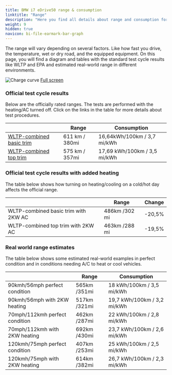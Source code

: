 ```yaml
---
title: BMW i7 eDrive50 range & consumption
linktitle: "Range"
description: "Here you find all details about range and consumption for BMW i7 eDrive50."
weight: 9
hidden: true
navicon: bi-file-earmark-bar-graph
---
```

<!-- markdownlint-disable MD033 -->

The range will vary depending on several factors. Like how fast you drive, the temperature, wet or dry road, and the equipped equipment. On this page, you will find a diagram and tables with the standard test cycle results like WLTP and EPA and estimated real-world range in different environments. 

<img class="img-fluid" alt="Charge curve" src="../range.svg"/>
<a href="../range.svg">Full screen</a>

### Official test cycle results

Below are the officially rated ranges. The tests are performed with the heating/AC turned off. Click on the links in the table for more details about test procedures. 

<table class="table">
<thead>
<tr><th></th><th>  Range </th><th>Consumption </th></tr>
<tbody>
<tr><td><a href="../../../../../guides/understandingrange/wltp/">WLTP-combined basic trim</a></td><td> 611 km / 380mi </td><td>16,64kWh/100km / 3,7 mi/kWh </td></tr> 
<tr><td><a href="../../../../../guides/understandingrange/wltp/">WLTP-combined top trim</a></td><td> 575 km / 357mi </td><td> 17,69 kWh/100km / 3,5 mi/kWh </td></tr>  
</tbody></table>

### Official test cycle results with added heating

The table below shows how turning on heating/cooling on a cold/hot day affects the official range. 

<table class="table">
<thead>
<tr><th></th><th>  Range </th><th>Change </th></tr>
<tbody>
<tr><td> WLTP-combined basic trim with 2KW AC </td><td> 486km /302 mi </td><td> -20,5%</td></tr>
<tr><td>  WLTP-combined top trim with 2KW AC </td><td> 463km /288 mi </td><td>-19,5%</td></tr>
</tbody></table>

### Real world range estimates

The table below shows some estimated real-world examples in perfect condition and in conditions needing A/C to heat or cool vehicles. 

<table class="table">
<thead>
<tr><th></th><th>  Range </th><th>Consumption </th></tr>
<tbody>
<tr><td> 90kmh/56mph perfect condition </td><td> 565km /351mi</td><td> 18 kWh/100km / 3,5 mi/kWh </td></tr>
<tr><td> 90kmh/56mph with 2KW heating </td><td> 517km /321mi</td><td> 19,7 kWh/100km / 3,2 mi/kWh </td></tr
<tr><td> 70mph/112kmh perfect condition </td><td> 462km /287mi</td><td> 22 kWh/100km / 2,8 mi/kWh</td></tr>
<tr><td> 70mph/112kmh with 2KW heating </td><td> 692km /430mi</td><td> 23,7 kWh/100km / 2,6 mi/kWh  </td></tr
<tr><td> 120kmh/75mph perfect condition </td><td> 407km /253mi</td><td> 25 kWh/100km / 2,5 mi/kWh </td></tr>
<tr><td> 120kmh/75mph with 2KW heating </td><td> 614km /382mi</td><td> 26,7 kWh/100km / 2,3 mi/kWh </td></tr
</tbody></table>

